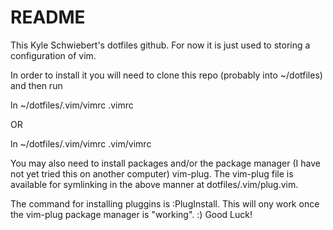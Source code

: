 # README

This Kyle Schwiebert's dotfiles github. For now it is just used to storing a configuration of vim.

In order to install it you will need to clone this repo (probably into ~/dotfiles) and then run

ln ~/dotfiles/.vim/vimrc .vimrc

OR

ln ~/dotfiles/.vim/vimrc .vim/vimrc

You may also need to install packages and/or the package manager (I have not yet tried this on another computer) vim-plug. The vim-plug file is available for symlinking in the above manner at dotfiles/.vim/plug.vim.

The command for installing pluggins is :PlugInstall. This will ony work once the vim-plug package manager is "working". :) Good Luck!
